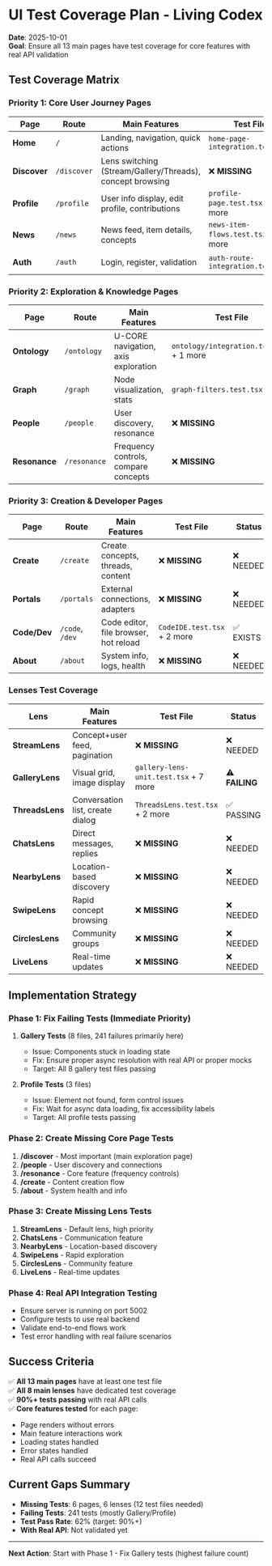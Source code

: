 # UI Test Coverage Plan - Living Codex
**Date**: 2025-10-01  
**Goal**: Ensure all 13 main pages have test coverage for core features with real API validation

## Test Coverage Matrix

### Priority 1: Core User Journey Pages

| Page | Route | Main Features | Test File | Status | API Endpoints Used |
|------|-------|---------------|-----------|--------|-------------------|
| **Home** | `/` | Landing, navigation, quick actions | `home-page-integration.test.tsx` | ✅ EXISTS | `/health` |
| **Discover** | `/discover` | Lens switching (Stream/Gallery/Threads), concept browsing | ❌ **MISSING** | ❌ NEEDED | `/concept/discover`, `/users/discover`, `/gallery/list` |
| **Profile** | `/profile` | User info display, edit profile, contributions | `profile-page.test.tsx` + 2 more | ⚠️ **FAILING** | `/profile/{userId}`, `/contributions/user/{userId}` |
| **News** | `/news` | News feed, item details, concepts | `news-item-flows.test.tsx` + 1 more | ✅ EXISTS | `/news/feed/{userId}`, `/news/item/{id}` |
| **Auth** | `/auth` | Login, register, validation | `auth-route-integration.test.tsx` | ✅ EXISTS | `/auth/login`, `/auth/register` |

### Priority 2: Exploration & Knowledge Pages

| Page | Route | Main Features | Test File | Status | API Endpoints Used |
|------|-------|---------------|-----------|--------|-------------------|
| **Ontology** | `/ontology` | U-CORE navigation, axis exploration | `ontology/integration.test.tsx` + 1 more | ✅ EXISTS | `/ucore/ontology`, `/ontology/axes` |
| **Graph** | `/graph` | Node visualization, stats | `graph-filters.test.tsx` | ✅ EXISTS | `/storage-endpoints/stats` |
| **People** | `/people` | User discovery, resonance | ❌ **MISSING** | ❌ NEEDED | `/users/discover`, `/users/{userId}` |
| **Resonance** | `/resonance` | Frequency controls, compare concepts | ❌ **MISSING** | ❌ NEEDED | `/concepts/resonance/compare`, `/user-preferences/{userId}/controls` |

### Priority 3: Creation & Developer Pages

| Page | Route | Main Features | Test File | Status | API Endpoints Used |
|------|-------|---------------|-----------|--------|-------------------|
| **Create** | `/create` | Create concepts, threads, content | ❌ **MISSING** | ❌ NEEDED | `/concepts`, `/threads/create` |
| **Portals** | `/portals` | External connections, adapters | ❌ **MISSING** | ❌ NEEDED | `/portals/list`, `/portals/{id}` |
| **Code/Dev** | `/code`, `/dev` | Code editor, file browser, hot reload | `CodeIDE.test.tsx` + 2 more | ✅ EXISTS | `/filesystem/*`, `/hotreload/*` |
| **About** | `/about` | System info, logs, health | ❌ **MISSING** | ❌ NEEDED | `/health`, `/spec/modules` |

### Lenses Test Coverage

| Lens | Main Features | Test File | Status | API Endpoints |
|------|---------------|-----------|--------|---------------|
| **StreamLens** | Concept+user feed, pagination | ❌ **MISSING** | ❌ NEEDED | `/concept/discover`, `/users/discover` |
| **GalleryLens** | Visual grid, image display | `gallery-lens-unit.test.tsx` + 7 more | ⚠️ **FAILING** | `/gallery/list`, `/concepts` |
| **ThreadsLens** | Conversation list, create dialog | `ThreadsLens.test.tsx` + 2 more | ✅ PASSING | `/threads/list`, `/threads/create` |
| **ChatsLens** | Direct messages, replies | ❌ **MISSING** | ❌ NEEDED | `/threads/list`, `/threads/{id}` |
| **NearbyLens** | Location-based discovery | ❌ **MISSING** | ❌ NEEDED | `/users/discover?location=...` |
| **SwipeLens** | Rapid concept browsing | ❌ **MISSING** | ❌ NEEDED | `/concept/discover` |
| **CirclesLens** | Community groups | ❌ **MISSING** | ❌ NEEDED | `/circles/list` |
| **LiveLens** | Real-time updates | ❌ **MISSING** | ❌ NEEDED | WebSocket/SSE endpoints |

## Implementation Strategy

### Phase 1: Fix Failing Tests (Immediate Priority)
1. **Gallery Tests** (8 files, 241 failures primarily here)
   - Issue: Components stuck in loading state
   - Fix: Ensure proper async resolution with real API or proper mocks
   - Target: All 8 gallery test files passing

2. **Profile Tests** (3 files)
   - Issue: Element not found, form control issues
   - Fix: Wait for async data loading, fix accessibility labels
   - Target: All profile tests passing

### Phase 2: Create Missing Core Page Tests
1. **/discover** - Most important (main exploration page)
2. **/people** - User discovery and connections
3. **/resonance** - Core feature (frequency controls)
4. **/create** - Content creation flow
5. **/about** - System health and info

### Phase 3: Create Missing Lens Tests
1. **StreamLens** - Default lens, high priority
2. **ChatsLens** - Communication feature
3. **NearbyLens** - Location-based discovery
4. **SwipeLens** - Rapid exploration
5. **CirclesLens** - Community feature
6. **LiveLens** - Real-time updates

### Phase 4: Real API Integration Testing
- Ensure server is running on port 5002
- Configure tests to use real backend
- Validate end-to-end flows work
- Test error handling with real failure scenarios

## Success Criteria

✅ **All 13 main pages** have at least one test file  
✅ **All 8 main lenses** have dedicated test coverage  
✅ **90%+ tests passing** with real API calls  
✅ **Core features tested** for each page:
  - Page renders without errors
  - Main feature interactions work
  - Loading states handled
  - Error states handled
  - Real API calls succeed

## Current Gaps Summary

- **Missing Tests**: 6 pages, 6 lenses (12 test files needed)
- **Failing Tests**: 241 tests (mostly Gallery/Profile)
- **Test Pass Rate**: 62% (target: 90%+)
- **With Real API**: Not validated yet

---

**Next Action**: Start with Phase 1 - Fix Gallery tests (highest failure count)

